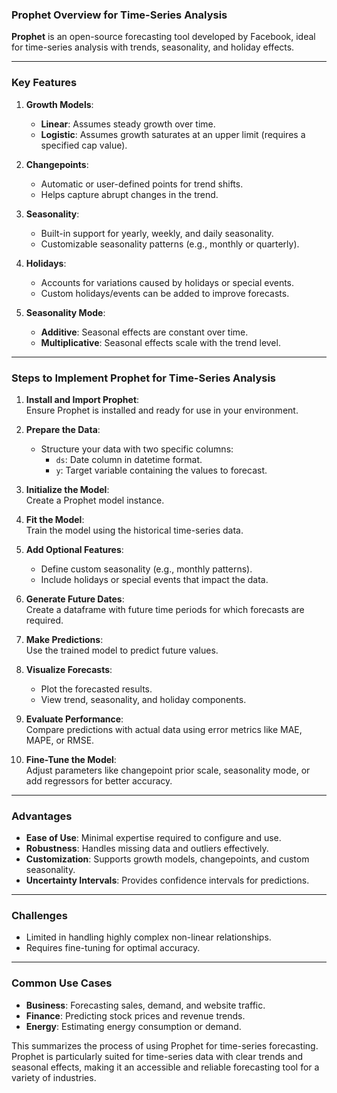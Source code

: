 ### **Prophet Overview for Time-Series Analysis**  

**Prophet** is an open-source forecasting tool developed by Facebook, ideal for time-series analysis with trends, seasonality, and holiday effects.  

---

### **Key Features**  

1. **Growth Models**:  
   - **Linear**: Assumes steady growth over time.  
   - **Logistic**: Assumes growth saturates at an upper limit (requires a specified cap value).  

2. **Changepoints**:  
   - Automatic or user-defined points for trend shifts.  
   - Helps capture abrupt changes in the trend.  

3. **Seasonality**:  
   - Built-in support for yearly, weekly, and daily seasonality.  
   - Customizable seasonality patterns (e.g., monthly or quarterly).  

4. **Holidays**:  
   - Accounts for variations caused by holidays or special events.  
   - Custom holidays/events can be added to improve forecasts.  

5. **Seasonality Mode**:  
   - **Additive**: Seasonal effects are constant over time.  
   - **Multiplicative**: Seasonal effects scale with the trend level.  

---

### Steps to Implement Prophet for Time-Series Analysis

1. **Install and Import Prophet**:  
        Ensure Prophet is installed and ready for use in your environment.

2. **Prepare the Data**:  
      - Structure your data with two specific columns:  
        - `ds`: Date column in datetime format.  
        - `y`: Target variable containing the values to forecast.

3. **Initialize the Model**:  
        Create a Prophet model instance.

4. **Fit the Model**:  
        Train the model using the historical time-series data.

5. **Add Optional Features**:  
      - Define custom seasonality (e.g., monthly patterns).  
      - Include holidays or special events that impact the data.

6. **Generate Future Dates**:  
        Create a dataframe with future time periods for which forecasts are required.

7. **Make Predictions**:  
        Use the trained model to predict future values.

8. **Visualize Forecasts**:  
      - Plot the forecasted results.  
      - View trend, seasonality, and holiday components.

9. **Evaluate Performance**:  
        Compare predictions with actual data using error metrics like MAE, MAPE, or RMSE.

10. **Fine-Tune the Model**:  
        Adjust parameters like changepoint prior scale, seasonality mode, or add regressors for better accuracy. 

---

### **Advantages**  

- **Ease of Use**: Minimal expertise required to configure and use.  
- **Robustness**: Handles missing data and outliers effectively.  
- **Customization**: Supports growth models, changepoints, and custom seasonality.  
- **Uncertainty Intervals**: Provides confidence intervals for predictions.  

---

### **Challenges**  

- Limited in handling highly complex non-linear relationships.  
- Requires fine-tuning for optimal accuracy.  

---

### **Common Use Cases**  

- **Business**: Forecasting sales, demand, and website traffic.  
- **Finance**: Predicting stock prices and revenue trends.  
- **Energy**: Estimating energy consumption or demand.  

This summarizes the process of using Prophet for time-series forecasting.
Prophet is particularly suited for time-series data with clear trends and seasonal effects, making it an accessible and reliable forecasting tool for a variety of industries.